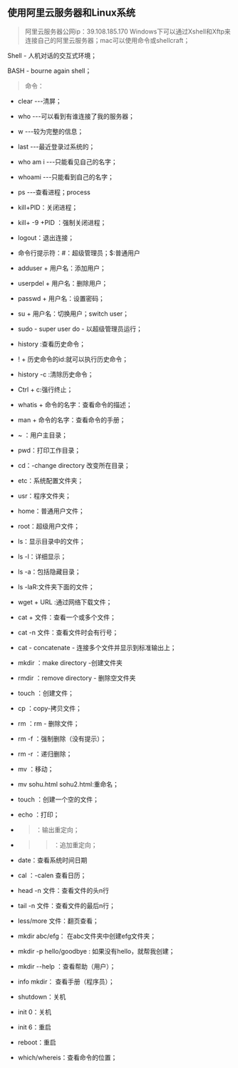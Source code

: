 ## 使用阿里云服务器和Linux系统
>阿里云服务器公网ip：39.108.185.170
Windows下可以通过Xshell和Xftp来连接自己的阿里云服务器；mac可以使用命令或shellcraft；

Shell - 人机对话的交互式环境；

BASH - bourne again shell；

>命令：
- clear ---清屏；
- who ---可以看到有谁连接了我的服务器；
- w ---较为完整的信息；
- last ---最近登录过系统的；
- who am i ---只能看见自己的名字；
- whoami ---只能看到自己的名字；
- ps ---查看进程；process
- kill+PID：关闭进程；
- kill+ -9 +PID ：强制关闭进程；
- logout：退出连接；
- 命令行提示符：#：超级管理员；$:普通用户
- adduser + 用户名：添加用户；
- userpdel + 用户名：删除用户；
- passwd + 用户名：设置密码；
- su + 用户名：切换用户；switch user；
- sudo - super user do - 以超级管理员运行；
- history :查看历史命令；
- ! + 历史命令的id:就可以执行历史命令；
- history -c :清除历史命令；
- Ctrl + c:强行终止；
- whatis + 命令的名字：查看命令的描述；
- man + 命令的名字：查看命令的手册；
- ~ ：用户主目录；
- pwd：打印工作目录；
- cd：-change directory 改变所在目录；
- etc：系统配置文件夹；
- usr：程序文件夹；
- home：普通用户文件；
- root：超级用户文件；
- ls：显示目录中的文件；
- ls -l：详细显示；
- ls -a：包括隐藏目录；
- ls -laR:文件夹下面的文件；
- wget + URL :通过网络下载文件；
- cat + 文件：查看一个或多个文件；
- cat -n 文件：查看文件时会有行号；
- cat - concatenate - 连接多个文件并显示到标准输出上；
- mkdir ：make directory -创建文件夹
- rmdir ：remove directory - 删除空文件夹
- touch ：创建文件；
- cp ：copy-拷贝文件；
- rm ：rm - 删除文件；
- rm -f ：强制删除（没有提示）；
- rm -r ：递归删除；
- mv ：移动；
- mv sohu.html sohu2.html:重命名；
- touch ：创建一个空的文件；
- echo ：打印；
- > ：输出重定向；
- >> ：追加重定向；
- date：查看系统时间日期
- cal ：-calen 查看日历；
- head -n 文件：查看文件的头n行
- tail -n 文件：查看文件的最后n行；
- less/more 文件：翻页查看；


- mkdir abc/efg： 在abc文件夹中创建efg文件夹；
- mkdir -p hello/goodbye : 如果没有hello，就帮我创建；
- mkdir --help ：查看帮助（用户）；
- info mkdir： 查看手册（程序员）；
- shutdown：关机
- init 0：关机
- init 6：重启
- reboot：重启
- which/whereis：查看命令的位置；


